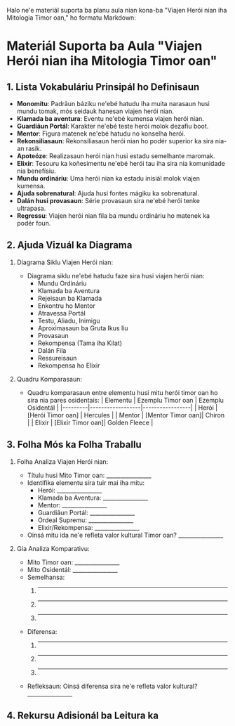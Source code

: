 Halo ne'e materiál suporta ba planu aula nian kona-ba "Viajen Herói nian iha Mitologia Timor oan," ho formatu Markdown:

# Materiál Suporta ba Aula "Viajen Herói nian iha Mitologia Timor oan"

## 1. Lista Vokabuláriu Prinsipál ho Definisaun

- **Monomítu**: Padrãun báziku ne'ebé hatudu iha muita narasaun husi mundu tomak, mós seidauk hanesan viajen herói nian.
- **Klamada ba aventura**: Eventu ne'ebé kumensa viajen herói nian.
- **Guardiãun Portál**: Karakter ne'ebé teste herói molok dezafiu boot.
- **Mentor**: Figura matenek ne'ebé hatudu no konselha herói.
- **Rekonsiliasaun**: Rekonsiliasaun herói nian ho podér superior ka sira nia-an rasik.
- **Apoteóze**: Realizasaun herói nian husi estadu semelhante maromak.
- **Elixir**: Tesouru ka koñesimentu ne'ebé herói tau iha sira nia komunidade nia benefísiu.
- **Mundu ordináriu**: Uma herói nian ka estadu inisiál molok viajen kumensa.
- **Ajuda sobrenatural**: Ajuda husi fontes mágiku ka sobrenatural.
- **Dalán husi provasaun**: Série provasaun sira ne'ebé herói tenke ultrapasa.
- **Regressu**: Viajen herói nian fila ba mundu ordináriu ho matenek ka podér foun.

## 2. Ajuda Vizuál ka Diagrama

1. Diagrama Siklu Viajen Herói nian:
   - Diagrama siklu ne'ebé hatudu faze sira husi viajen herói nian:
     - Mundu Ordináriu
     - Klamada ba Aventura
     - Rejeisaun ba Klamada
     - Enkontru ho Mentor
     - Atravessa Portál
     - Testu, Aliadu, Inimigu
     - Aproximasaun ba Gruta Ikus liu
     - Provasaun
     - Rekompensa (Tama iha Kilat)
     - Dalán Fila
     - Ressureisaun
     - Rekompensa ho Elixir

2. Quadru Komparasaun:
   - Quadru komparasaun entre elementu husi mitu herói timor oan ho sira nia pares osidentais:
     | Elementu | Ezemplu Timor oan | Ezemplu Osidentál |
     |---------|------------------|-----------------|
     | Herói    | [Herói Timor oan]  | Hercules        |
     | Mentor  | [Mentor Timor oan]| Chiron          |
     | Elixir  | [Elixir Timor oan]| Golden Fleece   |

## 3. Folha Mós ka Folha Traballu

1. Folha Analiza Viajen Herói nian:
   - Títulu husi Mito Timor oan: ________________
   - Identifika elementu sira tuir mai iha mitu:
     - Herói: ________________
     - Klamada ba Aventura: ________________
     - Mentor: ________________
     - Guardiãun Portál: ________________
     - Ordeal Supremu: ________________
     - Elixir/Rekompensa: ________________
   - Oinsá mitu ida ne'e refleta valor kultural Timor oan? ________________

2. Gía Analiza Komparativu:
   - Mito Timor oan: ________________
   - Mito Osidentál: ________________
   - Semelhansa:
     1. ________________
     2. ________________
     3. ________________
   - Diferensa:
     1. ________________
     2. ________________
     3. ________________
   - Refleksaun: Oinsá diferensa sira ne'e refleta valor kultural? ________________

## 4. Rekursu Adisionál ba Leitura ka